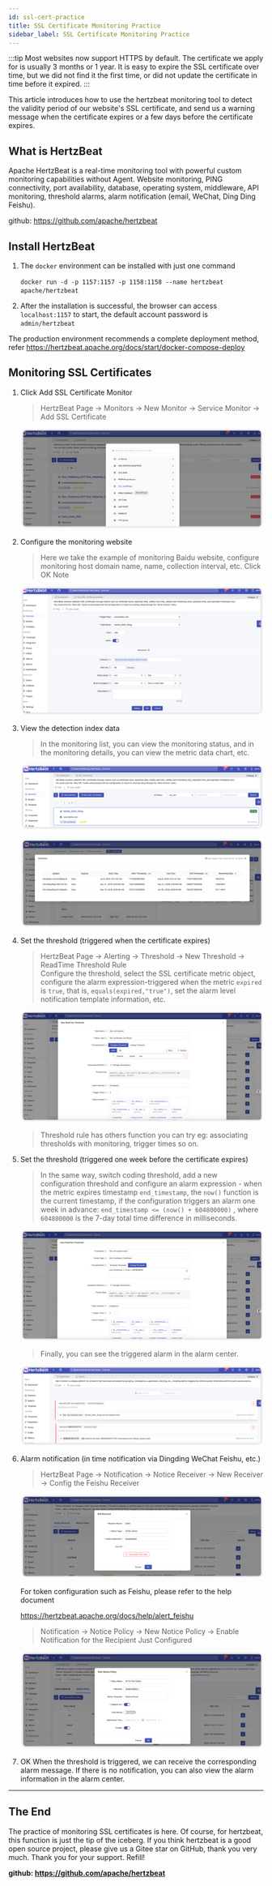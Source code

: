 ```yaml
---
id: ssl-cert-practice  
title: SSL Certificate Monitoring Practice      
sidebar_label: SSL Certificate Monitoring Practice
---
```


:::tip
Most websites now support HTTPS by default. The certificate we apply for is usually 3 months or 1 year. It is easy to expire the SSL certificate over time, but we did not find it the first time, or did not update the certificate in time before it expired.
:::

This article introduces how to use the hertzbeat monitoring tool to detect the validity period of our website's SSL certificate, and send us a warning message when the certificate expires or a few days before the certificate expires.

## What is HertzBeat

Apache HertzBeat is a real-time monitoring tool with powerful custom monitoring capabilities without Agent. Website monitoring, PING connectivity, port availability, database, operating system, middleware, API monitoring, threshold alarms, alarm notification (email, WeChat, Ding Ding Feishu).

github: <https://github.com/apache/hertzbeat>

## Install HertzBeat

1. The `docker` environment can be installed with just one command

   `docker run -d -p 1157:1157 -p 1158:1158 --name hertzbeat apache/hertzbeat`

2. After the installation is successful, the browser can access `localhost:1157` to start, the default account password is `admin/hertzbeat`

The production environment recommends a complete deployment method, refer <https://hertzbeat.apache.org/docs/start/docker-compose-deploy>

## Monitoring SSL Certificates

1. Click Add SSL Certificate Monitor

   > HertzBeat Page -> Monitors -> New Monitor -> Service Monitor -> Add SSL Certificate

   ![HertzBeat](/img/docs/start/ssl_1.png)

2. Configure the monitoring website

   > Here we take the example of monitoring Baidu website, configure monitoring host domain name, name, collection interval, etc.
   > Click OK Note

   ![HertzBeat](/img/docs/start/ssl_2.png)

3. View the detection index data

   > In the monitoring list, you can view the monitoring status, and in the monitoring details, you can view the metric data chart, etc.

   ![HertzBeat](/img/docs/start/ssl_3.png)

   ![HertzBeat](/img/docs/start/ssl_4.png)

4. Set the threshold (triggered when the certificate expires)

   > HertzBeat Page -> Alerting -> Threshold -> New Threshold -> ReadTime Threshold Rule  
   > Configure the threshold, select the SSL certificate metric object, configure the alarm expression-triggered when the metric `expired` is `true`, that is, `equals(expired,"true")`, set the alarm level notification template information, etc.

   ![HertzBeat](/img/docs/start/ssl_5.png)

   > Threshold rule has others function you can try eg: associating thresholds with monitoring, trigger times so on.

5. Set the threshold (triggered one week before the certificate expires)

   > In the same way, switch coding threshold, add a new configuration threshold and configure an alarm expression - when the metric expires timestamp `end_timestamp`, the `now()` function is the current timestamp, if the configuration triggers an alarm one week in advance: `end_timestamp <= (now() + 604800000)` , where `604800000` is the 7-day total time difference in milliseconds.

   ![HertzBeat](/img/docs/start/ssl_6.png)

   > Finally, you can see the triggered alarm in the alarm center.

   ![HertzBeat](/img/docs/start/ssl_7.png)

6. Alarm notification (in time notification via Dingding WeChat Feishu, etc.)

   > HertzBeat Page -> Notification -> Notice Receiver -> New Receiver -> Config the Feishu Receiver

   ![HertzBeat](/img/docs/start/notice_receiver_1.png)

   For token configuration such as Feishu, please refer to the help document

   <https://hertzbeat.apache.org/docs/help/alert_feishu>

   > Notification -> Notice Policy -> New Notice Policy -> Enable Notification for the Recipient Just Configured

   ![HertzBeat](/img/docs/start/notice_policy_1.png)

7. OK When the threshold is triggered, we can receive the corresponding alarm message. If there is no notification, you can also view the alarm information in the alarm center.

----

## The End

The practice of monitoring SSL certificates is here. Of course, for hertzbeat, this function is just the tip of the iceberg. If you think hertzbeat is a good open source project, please give us a Gitee star on GitHub, thank you very much. Thank you for your support. Refill!

**github: <https://github.com/apache/hertzbeat>**
